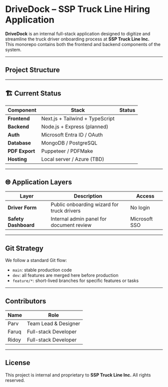 # DriveDock – SSP Truck Line Hiring Application

**DriveDock** is an internal full-stack application designed to digitize and streamline the truck driver onboarding process at **SSP Truck Line Inc.**  
This monorepo contains both the frontend and backend components of the system.

---

## Project Structure


---

## 🏗 Current Status

| Component | Stack | Status |
|-----------|-------|--------|
| **Frontend** | Next.js + Tailwind + TypeScript 
| **Backend** | Node.js + Express (planned)
| **Auth** | Microsoft Entra ID / OAuth 
| **Database** | MongoDB / PostgreSQL
| **PDF Export** | Puppeteer / PDFMake 
| **Hosting** | Local server / Azure (TBD)

---

## 🌐 Application Layers

| Layer | Description | Access |
|-------|-------------|--------|
| **Driver Form** | Public onboarding wizard for truck drivers | No login |
| **Safety Dashboard** | Internal admin panel for document review | Microsoft SSO |

---

## Git Strategy

We follow a standard Git flow:

- `main`: stable production code
- `dev`: all features are merged here before production
- `feature/*`: short-lived branches for specific features or tasks


---

##  Contributors

| Name   | Role                        |
|--------|-----------------------------|
| Parv   | Team Lead & Designer        |
| Faruq | Full-stack Developer         |
| Ridoy  | Full-stack Developer        |

---

##  License

This project is internal and proprietary to **SSP Truck Line Inc.** All rights reserved.
